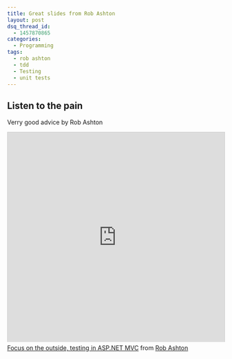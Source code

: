 ```yaml
---
title: Great slides from Rob Ashton
layout: post
dsq_thread_id:
  - 1457870865
categories:
  - Programming
tags:
  - rob ashton
  - tdd
  - Testing
  - unit tests
---
```

Listen to the pain
------------------

Verry good advice by Rob Ashton

<iframe src="http://www.slideshare.net/slideshow/embed_code/23731623" width="597" height="486" frameborder="0" marginwidth="0" marginheight="0" scrolling="no" style="border:1px solid #CCC; border-width:1px 1px 0; margin-bottom:5px; max-width: 100%;" allowfullscreen> </iframe> 
<div style="margin-bottom:5px">
	<a href="https://www.slideshare.net/RobAshton/testing-23731623" title="Focus on the outside, testing in ASP.NET MVC" target="_blank">Focus on the outside, testing in ASP.NET MVC</a> from <a href="http://www.slideshare.net/RobAshton" target="_blank">Rob Ashton</a>
</div>